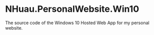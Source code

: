 # NHuau.PersonalWebsite.Win10
The source code of the Windows 10 Hosted Web App for my personal website.
